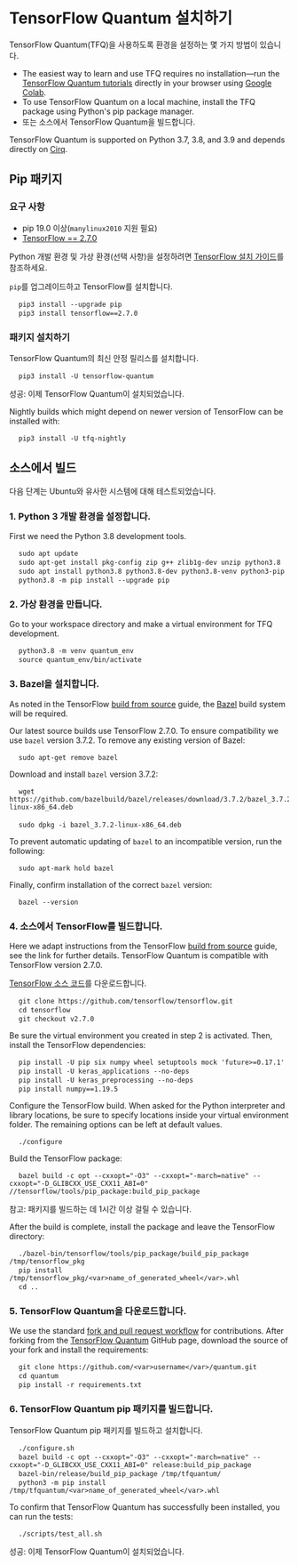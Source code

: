 # TensorFlow Quantum 설치하기

TensorFlow Quantum(TFQ)을 사용하도록 환경을 설정하는 몇 가지 방법이 있습니다.

- The easiest way to learn and use TFQ requires no installation—run the [TensorFlow Quantum tutorials](./tutorials/hello_many_worlds.ipynb) directly in your browser using [Google Colab](https://colab.research.google.com/github/tensorflow/quantum/blob/master/docs/tutorials/hello_many_worlds.ipynb).
- To use TensorFlow Quantum on a local machine, install the TFQ package using Python's pip package manager.
- 또는 소스에서 TensorFlow Quantum을 빌드합니다.

TensorFlow Quantum is supported on Python 3.7, 3.8, and 3.9 and depends directly on [Cirq](https://github.com/quantumlib/Cirq).

## Pip 패키지

### 요구 사항

- pip 19.0 이상(`manylinux2010` 지원 필요)
- [TensorFlow == 2.7.0](https://www.tensorflow.org/install/pip)

Python 개발 환경 및 가상 환경(선택 사항)을 설정하려면 [TensorFlow 설치 가이드](https://www.tensorflow.org/install/pip)를 참조하세요.

`pip`를 업그레이드하고 TensorFlow를 설치합니다.

<!-- common_typos_disable -->

<pre class="devsite-click-to-copy">
  <code class="devsite-terminal">pip3 install --upgrade pip</code>
  <code class="devsite-terminal">pip3 install tensorflow==2.7.0</code>
</pre>

<!-- common_typos_enable -->

### 패키지 설치하기

TensorFlow Quantum의 최신 안정 릴리스를 설치합니다.

<!-- common_typos_disable -->

<pre class="devsite-click-to-copy">
  <code class="devsite-terminal">pip3 install -U tensorflow-quantum</code>
</pre>

<!-- common_typos_enable -->

성공: 이제 TensorFlow Quantum이 설치되었습니다.

Nightly builds which might depend on newer version of TensorFlow can be installed with:

<!-- common_typos_disable -->

<pre class="devsite-click-to-copy">
  <code class="devsite-terminal">pip3 install -U tfq-nightly</code>
</pre>

<!-- common_typos_enable -->

## 소스에서 빌드

다음 단계는 Ubuntu와 유사한 시스템에 대해 테스트되었습니다.

### 1. Python 3 개발 환경을 설정합니다.

First we need the Python 3.8 development tools.

<!-- common_typos_disable -->

<pre class="devsite-click-to-copy">
  <code class="devsite-terminal">sudo apt update</code>
  <code class="devsite-terminal">sudo apt-get install pkg-config zip g++ zlib1g-dev unzip python3.8</code>
  <code class="devsite-terminal">sudo apt install python3.8 python3.8-dev python3.8-venv python3-pip</code>
  <code class="devsite-terminal">python3.8 -m pip install --upgrade pip</code>
</pre>

<!-- common_typos_enable -->

### 2. 가상 환경을 만듭니다.

Go to your workspace directory and make a virtual environment for TFQ development.

<!-- common_typos_disable -->

<pre class="devsite-click-to-copy">
  <code class="devsite-terminal">python3.8 -m venv quantum_env</code>
  <code class="devsite-terminal">source quantum_env/bin/activate</code>
</pre>

<!-- common_typos_enable -->

### 3. Bazel을 설치합니다.

As noted in the TensorFlow [build from source](https://www.tensorflow.org/install/source#install_bazel) guide, the <a href="https://bazel.build/" class="external">Bazel</a> build system will be required.

Our latest source builds use TensorFlow 2.7.0. To ensure compatibility we use `bazel` version 3.7.2. To remove any existing version of Bazel:

<!-- common_typos_disable -->

<pre class="devsite-click-to-copy">
  <code class="devsite-terminal">sudo apt-get remove bazel</code>
</pre>

<!-- common_typos_enable -->

Download and install `bazel` version 3.7.2:

<!-- common_typos_disable -->

<pre class="devsite-click-to-copy">
  <code class="devsite-terminal">wget https://github.com/bazelbuild/bazel/releases/download/3.7.2/bazel_3.7.2-linux-x86_64.deb
</code>
  <code class="devsite-terminal">sudo dpkg -i bazel_3.7.2-linux-x86_64.deb</code>
</pre>

<!-- common_typos_enable -->

To prevent automatic updating of `bazel` to an incompatible version, run the following:

<!-- common_typos_disable -->

<pre class="devsite-click-to-copy">
  <code class="devsite-terminal">sudo apt-mark hold bazel</code>
</pre>

<!-- common_typos_enable -->

Finally, confirm installation of the correct `bazel` version:

<!-- common_typos_disable -->

<pre class="devsite-click-to-copy">
  <code class="devsite-terminal">bazel --version</code>
</pre>

<!-- common_typos_enable -->

### 4. 소스에서 TensorFlow를 빌드합니다.

Here we adapt instructions from the TensorFlow [build from source](https://www.tensorflow.org/install/source) guide, see the link for further details. TensorFlow Quantum is compatible with TensorFlow version 2.7.0.

<a href="https://github.com/tensorflow/tensorflow" class="external">TensorFlow 소스 코드</a>를 다운로드합니다.

<!-- common_typos_disable -->

<pre class="devsite-click-to-copy">
  <code class="devsite-terminal">git clone https://github.com/tensorflow/tensorflow.git</code>
  <code class="devsite-terminal">cd tensorflow</code>
  <code class="devsite-terminal">git checkout v2.7.0</code>
</pre>

Be sure the virtual environment you created in step 2 is activated. Then, install the TensorFlow dependencies:

<!-- common_typos_disable -->

<pre class="devsite-click-to-copy">
  <code class="devsite-terminal">pip install -U pip six numpy wheel setuptools mock 'future&gt;=0.17.1'</code>
  <code class="devsite-terminal">pip install -U keras_applications --no-deps</code>
  <code class="devsite-terminal">pip install -U keras_preprocessing --no-deps</code>
  <code class="devsite-terminal">pip install numpy==1.19.5</code>
</pre>

<!-- common_typos_enable -->

Configure the TensorFlow build. When asked for the Python interpreter and library locations, be sure to specify locations inside your virtual environment folder.  The remaining options can be left at default values.

<!-- common_typos_disable -->

<pre class="devsite-click-to-copy">
  <code class="devsite-terminal">./configure</code>
</pre>

<!-- common_typos_enable -->

Build the TensorFlow package:

<!-- common_typos_disable -->

<pre class="devsite-click-to-copy">
  <code class="devsite-terminal">bazel build -c opt --cxxopt="-O3" --cxxopt="-march=native" --cxxopt="-D_GLIBCXX_USE_CXX11_ABI=0" //tensorflow/tools/pip_package:build_pip_package</code>
</pre>

<!-- common_typos_enable -->

참고: 패키지를 빌드하는 데 1시간 이상 걸릴 수 있습니다.

After the build is complete, install the package and leave the TensorFlow directory:

<!-- common_typos_disable -->

<pre class="devsite-click-to-copy">
  <code class="devsite-terminal">./bazel-bin/tensorflow/tools/pip_package/build_pip_package /tmp/tensorflow_pkg</code>
  <code class="devsite-terminal">pip install /tmp/tensorflow_pkg/&lt;var&gt;name_of_generated_wheel&lt;/var&gt;.whl</code>
  <code class="devsite-terminal">cd ..</code>
</pre>

<!-- common_typos_enable -->

### 5. TensorFlow Quantum을 다운로드합니다.

We use the standard [fork and pull request workflow](https://guides.github.com/activities/forking/) for contributions.  After forking from the [TensorFlow Quantum](https://github.com/tensorflow/quantum) GitHub page, download the source of your fork and install the requirements:

<!-- common_typos_disable -->

<pre class="devsite-click-to-copy">
  <code class="devsite-terminal">git clone https://github.com/&lt;var&gt;username&lt;/var&gt;/quantum.git</code>
  <code class="devsite-terminal">cd quantum</code>
  <code class="devsite-terminal">pip install -r requirements.txt</code>
</pre>

<!-- common_typos_enable -->

### 6. TensorFlow Quantum pip 패키지를 빌드합니다.

TensorFlow Quantum pip 패키지를 빌드하고 설치합니다.

<!-- common_typos_disable -->

<pre class="devsite-click-to-copy">
  <code class="devsite-terminal">./configure.sh</code>
  <code class="devsite-terminal">bazel build -c opt --cxxopt="-O3" --cxxopt="-march=native" --cxxopt="-D_GLIBCXX_USE_CXX11_ABI=0" release:build_pip_package</code>
  <code class="devsite-terminal">bazel-bin/release/build_pip_package /tmp/tfquantum/</code>
  <code class="devsite-terminal">python3 -m pip install /tmp/tfquantum/&lt;var&gt;name_of_generated_wheel&lt;/var&gt;.whl</code>
</pre>

<!-- common_typos_enable -->

To confirm that TensorFlow Quantum has successfully been installed, you can run the tests:

<!-- common_typos_disable -->

<pre class="devsite-click-to-copy">
  <code class="devsite-terminal">./scripts/test_all.sh</code>
</pre>

<!-- common_typos_enable -->

성공: 이제 TensorFlow Quantum이 설치되었습니다.
